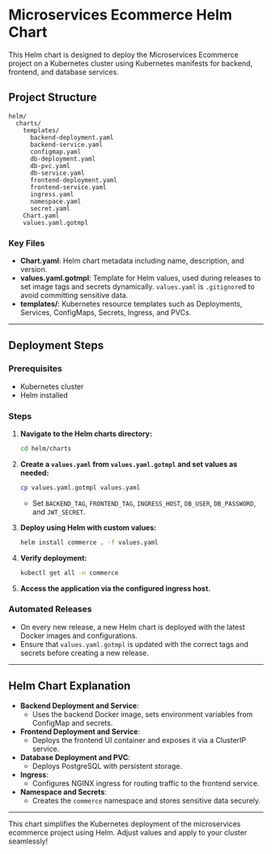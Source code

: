 # Microservices Ecommerce Helm Chart

This Helm chart is designed to deploy the Microservices Ecommerce project on a Kubernetes cluster using Kubernetes manifests for backend, frontend, and database services.

## Project Structure

```
helm/
  charts/
    templates/
      backend-deployment.yaml
      backend-service.yaml
      configmap.yaml
      db-deployment.yaml
      db-pvc.yaml
      db-service.yaml
      frontend-deployment.yaml
      frontend-service.yaml
      ingress.yaml
      namespace.yaml
      secret.yaml
    Chart.yaml
    values.yaml.gotmpl
```

### Key Files

- **Chart.yaml**: Helm chart metadata including name, description, and version.
- **values.yaml.gotmpl**: Template for Helm values, used during releases to set image tags and secrets dynamically. `values.yaml` is `.gitignore`d to avoid committing sensitive data.
- **templates/**: Kubernetes resource templates such as Deployments, Services, ConfigMaps, Secrets, Ingress, and PVCs.

---

## Deployment Steps

### Prerequisites
- Kubernetes cluster
- Helm installed

### Steps

1. **Navigate to the Helm charts directory:**
   ```bash
   cd helm/charts
   ```

2. **Create a `values.yaml` from `values.yaml.gotmpl` and set values as needed:**
   ```bash
   cp values.yaml.gotmpl values.yaml
   ```
   - Set `BACKEND_TAG`, `FRONTEND_TAG`, `INGRESS_HOST`, `DB_USER`, `DB_PASSWORD`, and `JWT_SECRET`.

3. **Deploy using Helm with custom values:**
   ```bash
   helm install commerce . -f values.yaml
   ```

4. **Verify deployment:**
   ```bash
   kubectl get all -n commerce
   ```

5. **Access the application via the configured ingress host.**

### Automated Releases
- On every new release, a new Helm chart is deployed with the latest Docker images and configurations.
- Ensure that `values.yaml.gotmpl` is updated with the correct tags and secrets before creating a new release.

---

## Helm Chart Explanation

- **Backend Deployment and Service**:
  - Uses the backend Docker image, sets environment variables from ConfigMap and secrets.
- **Frontend Deployment and Service**:
  - Deploys the frontend UI container and exposes it via a ClusterIP service.
- **Database Deployment and PVC**:
  - Deploys PostgreSQL with persistent storage.
- **Ingress**:
  - Configures NGINX ingress for routing traffic to the frontend service.
- **Namespace and Secrets**:
  - Creates the `commerce` namespace and stores sensitive data securely.

---

This chart simplifies the Kubernetes deployment of the microservices ecommerce project using Helm. Adjust values and apply to your cluster seamlessly!

